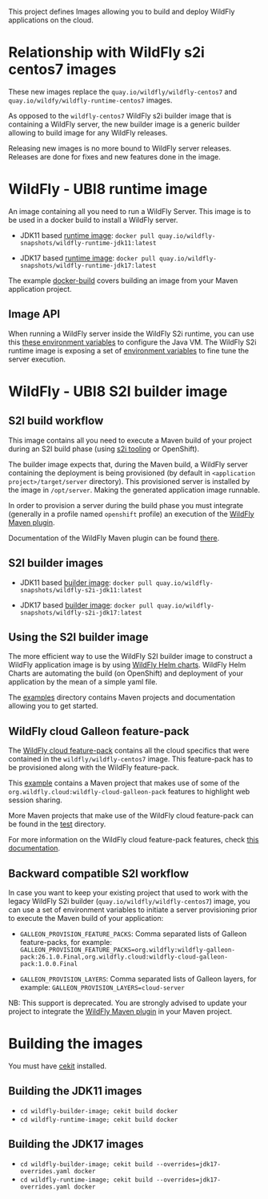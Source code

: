 This project defines Images allowing you to build and deploy WildFly applications on the cloud.

# Relationship with WildFly s2i centos7 images

These new images replace the `quay.io/wildfly/wildfly-centos7` and `quay.io/wildfy/wildfly-runtime-centos7` images.

As opposed to the `wildfly-centos7` WildFly s2i builder image that is containing a WildFly server, the new builder image 
is a generic builder allowing to build image for any WildFly releases.

Releasing new images is no more bound to WildFly server releases. Releases are done for fixes and new features done in the image.

# WildFly - UBI8 runtime image

An image containing all you need to run a WildFly Server. This image is to be used in a docker build to install a WildFly server.

* JDK11 based [runtime image](wildfly-runtime-image/image.yaml): `docker pull quay.io/wildfly-snapshots/wildfly-runtime-jdk11:latest`

* JDK17 based [runtime image](wildfly-runtime-image/jdk17-overrides.yaml): `docker pull quay.io/wildfly-snapshots/wildfly-runtime-jdk17:latest`

The example [docker-build](examples/docker-build) covers building an image from your Maven application project.

## Image API

When running a WildFly server inside the WildFly S2i runtime, you can use this [these environment variables](https://github.com/jboss-container-images/openjdk/blob/develop/modules/jvm/api/module.yaml) to configure the Java VM.
The WildFly S2i runtime image is exposing a set of [environment variables](https://github.com/wildfly/wildfly-cekit-modules/blob/main/jboss/container/wildfly/run/api/module.yaml) to fine tune the server execution.

# WildFly - UBI8 S2I builder image

## S2I build workflow

This image contains all you need to execute a Maven build of your project during an S2I build phase (using [s2i tooling](https://github.com/openshift/source-to-image) or OpenShift).

The builder image expects that, during the Maven build, a WildFly server containing the deployment is being provisioned (by default in `<application project>/target/server` directory). This provisioned server 
is installed by the image in `/opt/server`. Making the generated application image runnable.

In order to provision a server during the build phase you must integrate (generally in a profile named `openshift` profile) an execution of the  [WildFly Maven plugin](https://github.com/wildfly/wildfly-maven-plugin/).

Documentation of the WildFly Maven plugin can be found [there](https://docs.wildfly.org/wildfly-maven-plugin/).

## S2I builder images

* JDK11 based [builder image](wildfly-builder-image/image.yaml): `docker pull quay.io/wildfly-snapshots/wildfly-s2i-jdk11:latest`

* JDK17 based [builder image](wildfly-builder-image/jdk17-overrides.yaml): `docker pull quay.io/wildfly-snapshots/wildfly-s2i-jdk17:latest`


## Using the S2I builder image

The more efficient way to use the WildFly S2I builder image to construct a WildFly application image is by using [WildFly Helm charts](https://github.com/wildfly/wildfly-charts).
WildFly Helm Charts  are automating the build (on OpenShift) and deployment of your application by the mean of a simple yaml file.

The [examples](examples) directory contains Maven projects and documentation allowing you to get started.

## WildFly cloud Galleon feature-pack

The [WildFly cloud feature-pack](https://github.com/wildfly-extras/wildfly-cloud-galleon-pack) contains all the cloud specifics that were contained in the `wildfly/wildfly-centos7` image.
This feature-pack has to be provisioned along with the WildFly feature-pack. 

This [example](examples/web-clustering) contains a Maven project that makes use of some of the `org.wildfly.cloud:wildfly-cloud-galleon-pack` 
features to highlight web session sharing.

More Maven projects that make use of the WildFly cloud feature-pack can be found in the [test](test) directory.

For more information on the WildFly cloud feature-pack features, check [this documentation](https://github.com/wildfly-extras/wildfly-cloud-galleon-pack/blob/main/README.md).

## Backward compatible S2I workflow

In case you want to keep your existing project that used to work with the legacy WildFly S2i builder (`quay.io/wildfly/wildfly-centos7`) image, you can use a set of environment variables 
to initiate a server provisioning prior to execute the Maven build of your application:

* `GALLEON_PROVISION_FEATURE_PACKS`: Comma separated lists of Galleon feature-packs, for example: 
`GALLEON_PROVISION_FEATURE_PACKS=org.wildfly:wildfly-galleon-pack:26.1.0.Final,org.wildfly.cloud:wildfly-cloud-galleon-pack:1.0.0.Final` 

* `GALLEON_PROVISION_LAYERS`: Comma separated lists of Galleon layers, for example: `GALLEON_PROVISION_LAYERS=cloud-server`

NB: This support is deprecated. You are strongly advised to update your project to integrate the [WildFly Maven plugin](https://github.com/wildfly/wildfly-maven-plugin/) in your Maven project.


# Building the images

You must have [cekit](https://github.com/cekit/cekit) installed.

## Building the JDK11 images

* `cd wildfly-builder-image; cekit build docker`
* `cd wildfly-runtime-image; cekit build docker`

## Building the JDK17 images

* `cd wildfly-builder-image; cekit build --overrides=jdk17-overrides.yaml docker`
* `cd wildfly-runtime-image; cekit build --overrides=jdk17-overrides.yaml docker`